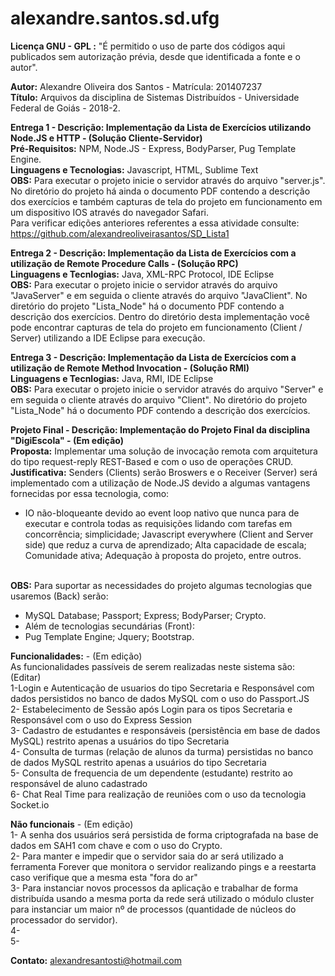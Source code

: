# alexandre.santos.sd.ufg

<strong> Licença GNU - GPL :</strong> "É permitido o uso de parte dos códigos aqui publicados sem autorização prévia, desde que identificada a fonte e o autor".

<strong>Autor:</strong> Alexandre Oliveira dos Santos - Matrícula: 201407237 <br>
<strong>Título:</strong> Arquivos da disciplina de Sistemas Distribuídos - Universidade Federal de Goiás - 2018-2. <br>

<strong>Entrega 1 - Descrição: Implementação da Lista de Exercícios utilizando Node.JS e HTTP - (Solução Cliente-Servidor)</strong><br>
<strong>Pré-Requisitos:</strong> NPM, Node.JS - Express, BodyParser, Pug Template Engine.<br>
<strong>Linguagens e Tecnologias:</strong> Javascript, HTML, Sublime Text<br>
<strong>OBS:</strong> Para executar o projeto inicie o servidor através do arquivo "server.js". No diretório do projeto 
há ainda o documento PDF contendo a descrição dos exercícios e também capturas de tela do projeto em funcionamento
em um dispositivo IOS através do navegador Safari.<br> Para verificar edições anteriores referentes a essa atividade consulte: https://github.com/alexandreoliveirasantos/SD_Lista1

<strong>Entrega 2 - Descrição: Implementação da Lista de Exercícios com a utilização de Remote Procedure Calls - (Solução RPC)</strong><br>
<strong>Linguagens e Tecnlogias:</strong> Java, XML-RPC Protocol, IDE Eclipse<br>
<strong>OBS:</strong> Para executar o projeto inicie o servidor através do arquivo "JavaServer" e em seguida o cliente através do arquivo "JavaClient". No diretório do projeto 
"Lista_Node" há o documento PDF contendo a descrição dos exercícios. Dentro do diretório desta implementação você pode encontrar capturas de tela do projeto em funcionamento (Client / Server) utilizando a IDE Eclipse para execução.

<strong>Entrega 3 - Descrição: Implementação da Lista de Exercícios com a utilização de Remote Method Invocation - (Solução RMI)</strong><br>
<strong>Linguagens e Tecnlogias:</strong> Java, RMI, IDE Eclipse<br>
<strong>OBS:</strong> Para executar o projeto inicie o servidor através do arquivo "Server" e em seguida o cliente através do arquivo "Client". No diretório do projeto "Lista_Node" há o documento PDF contendo a descrição dos exercícios.

<strong>Projeto Final - Descrição: Implementação do Projeto Final da disciplina "DigiEscola" - (Em edição)</strong><br>
<strong>Proposta:</strong> Implementar uma solução de invocação remota com arquitetura do tipo request-reply REST-Based e com o uso de operações CRUD. <br>
<strong>Justificativa:</strong>  Senders (Clients) serão Broswers e o Receiver (Server) será implementado com a utilização de Node.JS devido a algumas vantagens fornecidas por essa tecnologia, como:<br>
- IO não-bloqueante devido ao event loop nativo que nunca para de executar e controla todas as requisições lidando com tarefas em concorrência; simplicidade; Javascript everywhere (Client and Server side) que reduz a curva de aprendizado; Alta capacidade de escala; Comunidade ativa; Adequação à proposta do projeto, entre outros.<br><br>

<strong>OBS:</strong> Para suportar as necessidades do projeto algumas tecnologias que usaremos (Back) serão:<br>
- MySQL Database; Passport; Express; BodyParser; Crypto.<br>
- Além de tecnologias secundárias (Front):<br>
- Pug Template Engine; Jquery; Bootstrap.<br>

<strong>Funcionalidades:</strong> - (Em edição)<br>
As funcionalidades passíveis de serem realizadas neste sistema são: (Editar)<br>
1-Login e Autenticação de usuarios do tipo Secretaria e Responsável com dados persistidos no banco de dados MySQL com o uso do Passport.JS <br> 
2- Estabelecimento de Sessão após Login para os tipos Secretaria e Responsável com o uso do Express Session<br>
3- Cadastro de estudantes e responsáveis (persistência em base de dados MySQL) restrito apenas a usuários do tipo Secretaria<br>
4- Consulta de turmas (relação de alunos da turma) persistidas no banco de dados MySQL restrito apenas a usuários do tipo Secretaria<br>
5- Consulta de frequencia de um dependente (estudante) restrito ao responsável de aluno cadastrado<br>
6- Chat Real Time para realização de reuniões com o uso da tecnologia Socket.io<br>

<strong>Não funcionais</strong> - (Em edição)<br>
1- A senha dos usuários será persistida de forma criptografada na base de dados em SAH1 com chave e com o uso do Crypto.<br>
2- Para manter e impedir que o servidor saia do ar será utilizado a ferramenta Forever que monitora o servidor realizando pings e a reestarta caso verifique que a mesma esta "fora do ar"<br>
3- Para instanciar novos processos da aplicação e trabalhar de forma distribuída usando a mesma porta da rede será utilizado o módulo cluster para instanciar um maior nº de processos (quantidade de núcleos do processador do servidor).<br>
4- <br>
5- <br>

<strong>Contato:</strong> alexandresantosti@hotmail.com
